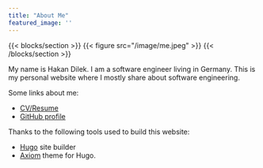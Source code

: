 ```yaml
---
title: "About Me"
featured_image: ''
---
```


{{< blocks/section >}}
{{< figure src="/image/me.jpeg" >}}
{{< /blocks/section >}}

My name is Hakan Dilek. I am a software engineer living in Germany. This is my
personal website where I mostly share about software engineering.

Some links about me:

* [CV/Resume](https://goo.gl/mnIocU)
* [GitHub profile](https://github.com/hakandilek)

Thanks to the following tools used to build this website:

* [Hugo](https://gohugo.io/) site builder
* [Axiom](https://github.com/marketempower/axiom) theme for Hugo.
